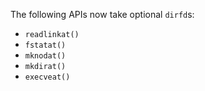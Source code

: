 The following APIs now take optional `dirfd`s:

- `readlinkat()`
- `fstatat()`
- `mknodat()`
- `mkdirat()`
- `execveat()`
